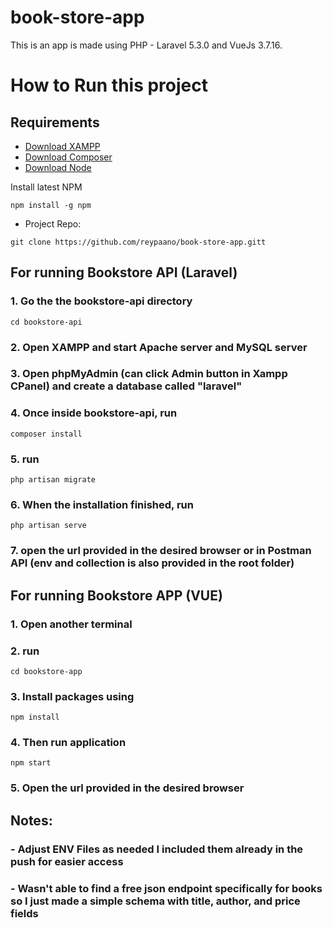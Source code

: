 # book-store-app

This is an app is made using PHP - Laravel 5.3.0 and VueJs 3.7.16.

<h1>How to Run this project</h1>

## Requirements

- [Download XAMPP](https://www.apachefriends.org/download.html)
- [Download Composer](https://getcomposer.org/download/)
- [Download Node](https://nodejs.org/en/download)

Install latest NPM

```
npm install -g npm
```

- Project Repo:

```
git clone https://github.com/reypaano/book-store-app.gitt
```

## **For running Bookstore API (Laravel)**

### 1. Go the the bookstore-api directory

```
cd bookstore-api
```

### 2. Open XAMPP and start Apache server and MySQL server

### 3. Open phpMyAdmin (can click Admin button in Xampp CPanel) and create a database called "laravel"

### 4. Once inside bookstore-api, run

```
composer install
```

### 5. run

```
php artisan migrate
```

### 6. When the installation finished, run

```
php artisan serve
```

### 7. open the url provided in the desired browser or in Postman API (env and collection is also provided in the root folder)

## **For running Bookstore APP (VUE)**

### 1. Open another terminal

### 2. run

```
cd bookstore-app
```

### 3. Install packages using

```
npm install
```

### 4. Then run application

```
npm start
```

### 5. Open the url provided in the desired browser

## Notes:

### - Adjust ENV Files as needed I included them already in the push for easier access

### - Wasn't able to find a free json endpoint specifically for books so I just made a simple schema with title, author, and price fields
